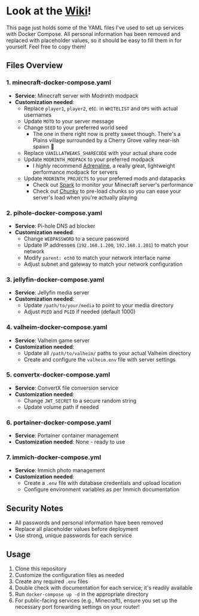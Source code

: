 # Look at the [Wiki](https://github.com/capyBearista/home-server/wiki)!

This page just holds some of the YAML files I've used to set up services with Docker Compose. All personal information has been removed and replaced with placeholder values, so it should be easy to fill them in for yourself. Feel free to copy them!

## Files Overview

### 1. minecraft-docker-compose.yaml
- **Service**: Minecraft server with Modrinth modpack
- **Customization needed**:
  - Replace `player1`, `player2`, etc. in `WHITELIST` and `OPS` with actual usernames
  - Update `MOTD` to your server message
  - Change `SEED` to your preferred world seed
    - The one in there right now is pretty sweet though. There's a Plains village surrounded by a Cherry Grove valley near-ish spawn 🌸
  - Replace `VANILLATWEAKS_SHARECODE` with your actual share code
  - Update `MODRINTH_MODPACK` to your preferred modpack
    - I *highly* recommend [Adrenaline](https://github.com/skywardmc/adrenaline), a really great, lightweight performance modpack for servers
  - Update `MODRINTH_PROJECTS` to your preferred mods and datapacks
    - Check out [Spark](https://modrinth.com/mod/spark) to monitor your Minecraft server's performance
    - Check out [Chunky](https://modrinth.com/plugin/chunky) to pre-load chunks so you can ease your server's load when you're actually playing

### 2. pihole-docker-compose.yaml
- **Service**: Pi-hole DNS ad blocker
- **Customization needed**:
  - Change `WEBPASSWORD` to a secure password
  - Update IP addresses (`192.168.1.200`, `192.168.1.201`) to match your network
  - Modify `parent: eth0` to match your network interface name
  - Adjust subnet and gateway to match your network configuration

### 3. jellyfin-docker-compose.yaml
- **Service**: Jellyfin media server
- **Customization needed**:
  - Update `/path/to/your/media` to point to your media directory
  - Adjust `PUID` and `PGID` if needed (default 1000)

### 4. valheim-docker-compose.yaml
- **Service**: Valheim game server
- **Customization needed**:
  - Update all `/path/to/valheim/` paths to your actual Valheim directory
  - Create and configure the `valheim.env` file with server settings

### 5. convertx-docker-compose.yaml
- **Service**: ConvertX file conversion service
- **Customization needed**:
  - Change `JWT_SECRET` to a secure random string
  - Update volume path if needed

### 6. portainer-docker-compose.yaml
- **Service**: Portainer container management
- **Customization needed**: None - ready to use

### 7. immich-docker-compose.yml
- **Service**: Immich photo management
- **Customization needed**:
  - Create a `.env` file with database credentials and upload location
  - Configure environment variables as per Immich documentation

## Security Notes

- All passwords and personal information have been removed
- Replace all placeholder values before deployment
- Use strong, unique passwords for each service

## Usage

1. Clone this repository
2. Customize the configuration files as needed
3. Create any required `.env` files
4. Double check with documentation for each service; it's readily available
5. Run `docker-compose up -d` in the appropriate directory
6. For public-facing services (e.g., Minecraft), ensure you set up the necessary port forwarding settings on your router!